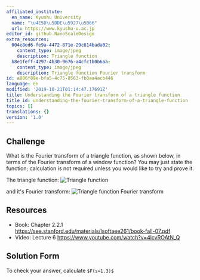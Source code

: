 ```yaml
---
affiliated_institute:
  en_name: Kyushu University
  name: "\u4E5D\u5DDE\u5927\u5B66"
  url: https://www.kyushu-u.ac.jp
editor_id: github.NanoScaleDesign
extra_resources:
  004e8ed6-fe9a-4472-871e-29c614bada02:
    content_type: image/jpeg
    description: Triangle function
  b8e1feff-4297-4b30-9676-a4cfc1b0b6aa:
    content_type: image/jpeg
    description: Triangle function Fourier transform
id: a806f89e-bfa5-4c75-8563-fb8aa4acb446
language: en
modified: '2019-10-21T01:14:47.17691Z'
title: Understanding the Fourier transform of a triangle function
title_id: understanding-the-fourier-transform-of-a-triangle-function
topics: []
translations: {}
version: '1.0'
---
```


## Challenge
What is the Fourier transform of a triangle function, as shown below, in terms of the Fourier transform of a window function? You may just state the function; calculation is not required unless you would like to try and prove it.

The triangle function: ![Triangle function](/api/v0/teachers/github.NanoScaleDesign/resources/public/004e8ed6-fe9a-4472-871e-29c614bada02.jpeg/004e8ed6-fe9a-4472-871e-29c614bada02.jpeg)

and it's Fourier transform: ![Triangle function Fourier transform](/api/v0/teachers/github.NanoScaleDesign/resources/public/b8e1feff-4297-4b30-9676-a4cfc1b0b6aa.jpeg/b8e1feff-4297-4b30-9676-a4cfc1b0b6aa.jpeg)

## Resources
- Book: Chapter 2.2.1 https://see.stanford.edu/materials/lsoftaee261/book-fall-07.pdf
- Video: Lecture 6 https://www.youtube.com/watch?v=4lcvROAtN_Q



## Solution Form
To check your answer, calculate `$F(s=1.3)$`




